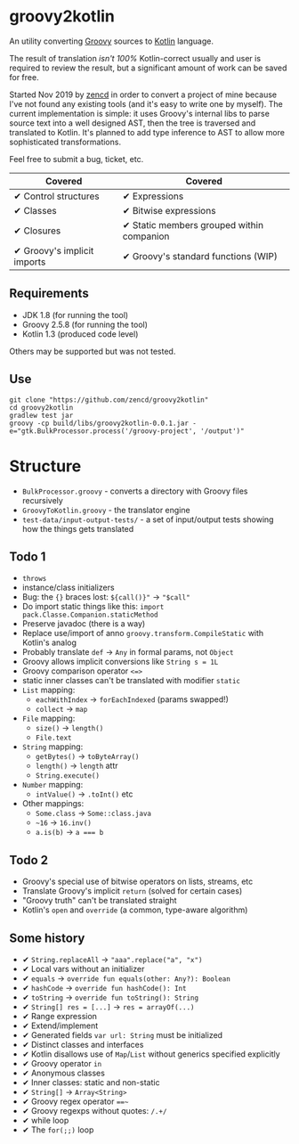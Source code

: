 # groovy2kotlin

An utility converting [Groovy](http://groovy-lang.org/) sources to [Kotlin](https://kotlinlang.org/) language.

The result of translation *isn't 100%* Kotlin-correct usually and user is required to review the result,
but a significant amount of work can be saved for free.

Started Nov 2019 by [zencd](https://github.com/zencd) in order to convert a project of mine
because I've not found any existing tools (and it's easy to write one by myself).
The current implementation is simple: it uses Groovy's internal
libs to parse source text into a well designed AST, then the tree is traversed and
translated to Kotlin. It's planned to add type inference to AST to allow more
sophisticated transformations.

Feel free to submit a bug, ticket, etc.

| Covered  | Covered
|----------|------------- 
| ✔ Control structures | ✔ Expressions
| ✔ Classes            | ✔ Bitwise expressions
| ✔ Closures           | ✔ Static members grouped within companion
| ✔ Groovy's implicit imports | ✔ Groovy's standard functions (WIP)

## Requirements

- JDK 1.8 (for running the tool)
- Groovy 2.5.8 (for running the tool)
- Kotlin 1.3 (produced code level)

Others may be supported but was not tested.

## Use

    git clone "https://github.com/zencd/groovy2kotlin"
    cd groovy2kotlin
    gradlew test jar
    groovy -cp build/libs/groovy2kotlin-0.0.1.jar -e="gtk.BulkProcessor.process('/groovy-project', '/output')"

# Structure

- `BulkProcessor.groovy` - converts a directory with Groovy files recursively
- `GroovyToKotlin.groovy` - the translator engine
- `test-data/input-output-tests/` - a set of input/output tests showing how the things gets translated

## Todo 1

- `throws`
- instance/class initializers
- Bug: the `{}` braces lost: `${call()}"` → `"$call"`
- Do import static things like this: `import pack.Classe.Companion.staticMethod`
- Preserve javadoc (there is a way)
- Replace use/import of anno `groovy.transform.CompileStatic` with Kotlin's analog
- Probably translate `def` → `Any` in formal params, not `Object`
- Groovy allows implicit conversions like `String s = 1L`
- Groovy comparison operator `<=>`
- static inner classes can't be translated with modifier `static`
- `List` mapping:
    - `eachWithIndex` → `forEachIndexed` (params swapped!)
    - `collect` → `map`
- `File` mapping:
    - `size()` → `length()`
    - `File.text`
- `String` mapping:
    - `getBytes()` → `toByteArray()`
    - `length()` → `length` attr
    - `String.execute()`
- `Number` mapping:
    - `intValue()` → `.toInt()` etc
- Other mappings:
    - `Some.class` → `Some::class.java`
    - `~16` → `16.inv()`
    - `a.is(b)` → `a === b`

## Todo 2

- Groovy's special use of bitwise operators on lists, streams, etc
- Translate Groovy's implicit `return` (solved for certain cases)
- "Groovy truth" can't be translated straight
- Kotlin's `open` and `override` (a common, type-aware algorithm)

## Some history

- ✔ `String.replaceAll` → `"aaa".replace("a", "x")`
- ✔ Local vars without an initializer
- ✔ `equals` → `override fun equals(other: Any?): Boolean`
- ✔ `hashCode` → `override fun hashCode(): Int`
- ✔ `toString` → `override fun toString(): String`
- ✔ `String[] res = [...]` → `res = arrayOf(...)`
- ✔ Range expression
- ✔ Extend/implement
- ✔ Generated fields `var url: String` must be initialized
- ✔ Distinct classes and interfaces
- ✔ Kotlin disallows use of `Map`/`List` without generics specified explicitly
- ✔ Groovy operator `in`
- ✔ Anonymous classes 
- ✔ Inner classes: static and non-static
- ✔ `String[]` → `Array<String>`
- ✔ Groovy regex operator `==~`
- ✔ Groovy regexps without quotes: `/.+/`
- ✔ while loop
- ✔ The `for(;;)` loop
